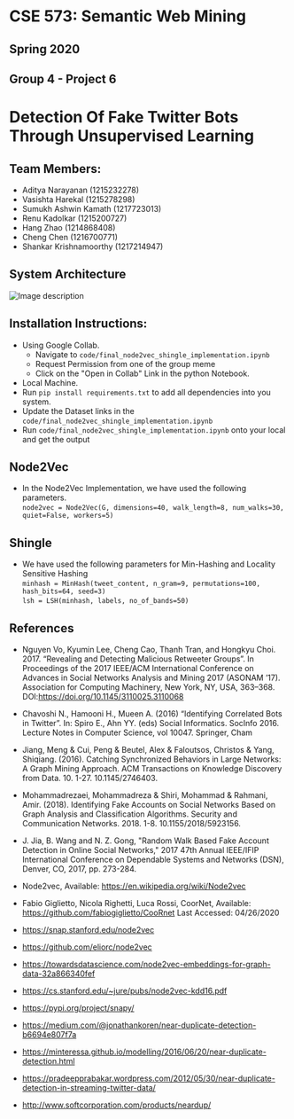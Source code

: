 # CSE 573: Semantic Web Mining 
## Spring 2020

## Group 4 - Project 6

# Detection Of Fake Twitter Bots Through Unsupervised Learning
## Team Members:
* Aditya Narayanan (1215232278)
* Vasishta Harekal (1215278298)
* Sumukh Ashwin Kamath (1217723013)
* Renu Kadolkar (1215200727)
* Hang Zhao (1214868408)
* Cheng Chen (1216700771)
* Shankar Krishnamoorthy (1217214947)
## System Architecture

![Image description](https://github.com/vasishtahd/Twitter-Bot-Detection-With-Graph-Analytics/blob/master/system_design.png)

## Installation Instructions:
* Using Google Collab.
  * Navigate to ```code/final_node2vec_shingle_implementation.ipynb```
  * Request Permission from one of the group meme
  * Click on the "Open in Collab" Link in the python Notebook.
 * Local Machine.
  * Run ```pip install requirements.txt``` to add all dependencies into you system.
  * Update the Dataset links in the ```code/final_node2vec_shingle_implementation.ipynb```
  * Run ```code/final_node2vec_shingle_implementation.ipynb``` onto your local and get the output
##  Node2Vec
*   In the Node2Vec Implementation, we have used the following parameters. <br>
    ```node2vec = Node2Vec(G, dimensions=40, walk_length=8, num_walks=30, quiet=False, workers=5)```

##  Shingle
*  We have used the following parameters for Min-Hashing and Locality Sensitive Hashing <br>
   ```minhash = MinHash(tweet_content, n_gram=9, permutations=100, hash_bits=64, seed=3)``` <br>
   ```lsh = LSH(minhash, labels, no_of_bands=50)```

## References
* Nguyen Vo, Kyumin Lee, Cheng Cao, Thanh Tran, and Hongkyu Choi. 2017. “Revealing and Detecting Malicious Retweeter Groups”. In Proceedings of the 2017 IEEE/ACM International Conference on Advances in Social Networks Analysis and Mining 2017 (ASONAM ’17). Association for Computing Machinery, New York, NY, USA, 363–368. DOI:https://doi.org/10.1145/3110025.3110068

* Chavoshi N., Hamooni H., Mueen A. (2016) “Identifying Correlated Bots in Twitter”. In: Spiro E., Ahn YY. (eds) Social Informatics. SocInfo 2016. Lecture Notes in Computer Science, vol 10047. Springer, Cham

* Jiang, Meng & Cui, Peng & Beutel, Alex & Faloutsos, Christos & Yang, Shiqiang. (2016). Catching Synchronized Behaviors in Large Networks: A Graph Mining Approach. ACM Transactions on Knowledge Discovery from Data. 10. 1-27. 10.1145/2746403. 

* Mohammadrezaei, Mohammadreza & Shiri, Mohammad & Rahmani, Amir. (2018). Identifying Fake Accounts on Social Networks Based on Graph Analysis and Classification Algorithms. Security and Communication Networks. 2018. 1-8. 10.1155/2018/5923156. 

* J. Jia, B. Wang and N. Z. Gong, "Random Walk Based Fake Account Detection in Online Social Networks," 2017 47th Annual IEEE/IFIP International Conference on Dependable Systems and Networks (DSN), Denver, CO, 2017, pp. 273-284.

* Node2vec, Available: https://en.wikipedia.org/wiki/Node2vec

* Fabio Giglietto, Nicola Righetti, Luca Rossi, CoorNet, Available: https://github.com/fabiogiglietto/CooRnet Last Accessed: 04/26/2020

*  https://snap.stanford.edu/node2vec 

*  https://github.com/eliorc/node2vec

*  https://towardsdatascience.com/node2vec-embeddings-for-graph-data-32a866340fef   

*  https://cs.stanford.edu/~jure/pubs/node2vec-kdd16.pdf

*  https://pypi.org/project/snapy/

*  https://medium.com/@jonathankoren/near-duplicate-detection-b6694e807f7a

*  https://minteressa.github.io/modelling/2016/06/20/near-duplicate-detection.html

*  https://pradeepprabakar.wordpress.com/2012/05/30/near-duplicate-detection-in-streaming-twitter-data/

*  http://www.softcorporation.com/products/neardup/
